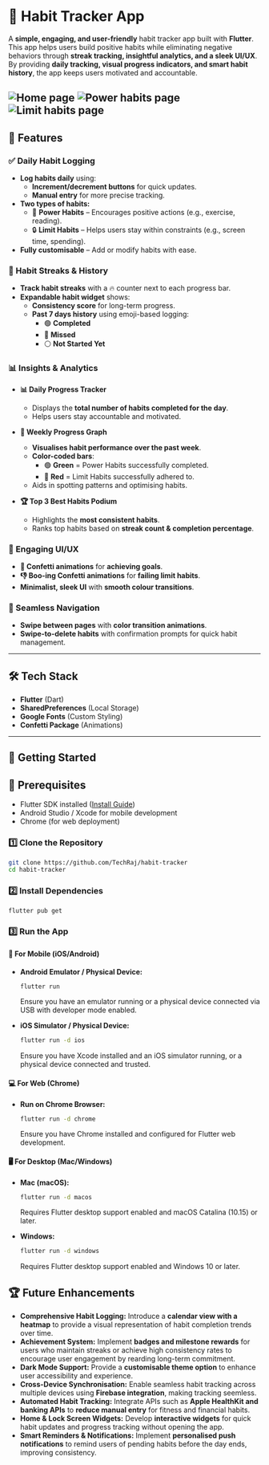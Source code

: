 # 🚀 Habit Tracker App

A **simple, engaging, and user-friendly** habit tracker app built with **Flutter**. This app helps users build positive habits while eliminating negative behaviors through **streak tracking, insightful analytics, and a sleek UI/UX**. By providing **daily tracking, visual progress indicators, and smart habit history**, the app keeps users motivated and accountable.

![Home page](UI%20screenshots/Screenshot%202025-03-12%20at%2001.56.46.png)
![Power habits page](UI%20screenshots/Screenshot%202025-03-12%20at%2002.01.12.png)
![Limit habits page](UI%20screenshots/Screenshot%202025-03-12%20at%2002.19.32.png)
---

## 📌 Features

### ✅ Daily Habit Logging
- **Log habits daily** using:
  - **Increment/decrement buttons** for quick updates.
  - **Manual entry** for more precise tracking.
- **Two types of habits:**
  - 🚀 **Power Habits** – Encourages positive actions (e.g., exercise, reading).
  - 🔒 **Limit Habits** – Helps users stay within constraints (e.g., screen time, spending).
- **Fully customisable** – Add or modify habits with ease.

### 📅 Habit Streaks & History
- **Track habit streaks** with a 🔥 counter next to each progress bar.
- **Expandable habit widget** shows:
  - **Consistency score** for long-term progress.
  - **Past 7 days history** using emoji-based logging:
    - 🟢 **Completed**
    - 🔴 **Missed**
    - ⚪ **Not Started Yet**

### 📊 Insights & Analytics
- **📊 Daily Progress Tracker**
  - Displays the **total number of habits completed for the day**.
  - Helps users stay accountable and motivated.

- **📅 Weekly Progress Graph**
  - **Visualises habit performance over the past week**.
  - **Color-coded bars**:
    - 🟢 **Green** = Power Habits successfully completed.
    - 🔴 **Red** = Limit Habits successfully adhered to.
  - Aids in spotting patterns and optimising habits.

- **🏆 Top 3 Best Habits Podium**
  - Highlights the **most consistent habits**.
  - Ranks top habits based on **streak count & completion percentage**.

### 🎉 Engaging UI/UX
- **🎊 Confetti animations** for **achieving goals**.
- **👎 Boo-ing Confetti animations** for **failing limit habits**.
- **Minimalist, sleek UI** with **smooth colour transitions**.

### 📱 Seamless Navigation
- **Swipe between pages** with **color transition animations**.
- **Swipe-to-delete habits** with confirmation prompts for quick habit management.

---

## 🛠 Tech Stack
- **Flutter** (Dart)
- **SharedPreferences** (Local Storage)
- **Google Fonts** (Custom Styling)
- **Confetti Package** (Animations)

---

## 🚀 Getting Started

## 🔧 Prerequisites
- Flutter SDK installed ([Install Guide](https://docs.flutter.dev/get-started/install))
- Android Studio / Xcode for mobile development
- Chrome (for web deployment)

### 1️⃣ Clone the Repository
```sh
git clone https://github.com/TechRaj/habit-tracker
cd habit-tracker
```
### 2️⃣ Install Dependencies
```sh
flutter pub get  
```

### 3️⃣ Run the App

#### 📱 For Mobile (iOS/Android)
- **Android Emulator / Physical Device:**
  ```sh
  flutter run
  ```
  Ensure you have an emulator running or a physical device connected via USB with developer mode enabled.
  
- **iOS Simulator / Physical Device:**
  ```sh
  flutter run -d ios
  ```
  Ensure you have Xcode installed and an iOS simulator running, or a physical device connected and trusted.
  
#### 💻 For Web (Chrome)
- **Run on Chrome Browser:**
  ```sh
  flutter run -d chrome
  ```
  Ensure you have Chrome installed and configured for Flutter web development.
  
#### 🖥️ For Desktop (Mac/Windows)
- **Mac (macOS):**
  ```sh
  flutter run -d macos
  ```
  Requires Flutter desktop support enabled and macOS Catalina (10.15) or later.
  
- **Windows:**
  ```sh
  flutter run -d windows
  ```
  Requires Flutter desktop support enabled and Windows 10 or later.

## 🏆 Future Enhancements

- **Comprehensive Habit Logging:** Introduce a **calendar view with a heatmap** to provide a visual representation of habit completion trends over time.  
- **Achievement System:** Implement **badges and milestone rewards** for users who maintain streaks or achieve high consistency rates to encourage user engagement by rearding long-term commitment.  
- **Dark Mode Support:** Provide a **customisable theme option** to enhance user accessibility and experience.  
- **Cross-Device Synchronisation:** Enable seamless habit tracking across multiple devices using **Firebase integration**, making tracking seemless.  
- **Automated Habit Tracking:** Integrate APIs such as **Apple HealthKit and banking APIs** to **reduce manual entry** for fitness and financial habits.  
- **Home & Lock Screen Widgets:** Develop **interactive widgets** for quick habit updates and progress tracking without opening the app.  
- **Smart Reminders & Notifications:** Implement **personalised push notifications** to remind users of pending habits before the day ends, improving consistency.  
